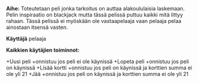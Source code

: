 ﻿**Aihe:** 
   Toteutetaan peli jonka tarkoitus on auttaa alakoululaisia laskemaan. Pelin inspiraatio on blackjack mutta tässä pelissä puttuu kaikki mitä littyy rahaan. Tässä pelissä ei myöskään ole vastaapelaaja vaan pelaaja pelaa ainostaan itsensä vasten. 

**Käyttäjä** pelaaja

**Kaikkien käytäjien toiminnot:**

+Uusi peli
  +onnistuu jos peli ei ole käynissä
+Lopeta peli
  +onnistuu jos peli on käynissä
+Lisää kortti
  +onnistuu jos peli on käynissä ja korttien summa ei ole yli 21
+Jää
  +onnistuu jos peli on käynissä ja korttien summa ei ole yli 21